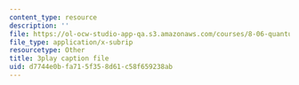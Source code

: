 ```yaml
---
content_type: resource
description: ''
file: https://ol-ocw-studio-app-qa.s3.amazonaws.com/courses/8-06-quantum-physics-iii-spring-2018/d7744e0bfa715f358d61c58f659238ab_5s6rUYpVYjg.vtt
file_type: application/x-subrip
resourcetype: Other
title: 3play caption file
uid: d7744e0b-fa71-5f35-8d61-c58f659238ab
---
```

